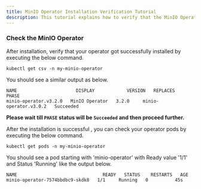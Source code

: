```yaml
---
title: MinIO Operator Installation Verification Tutorial
description: This tutorial explains how to verify that the MinIO Operator installed properly in the namespace
---
```


### Check the MinIO Operator

After installation, verify that your operator got successfully installed by executing the below command.

```execute
kubectl get csv -n my-minio-operator
```

You should see a similar output as below.

```output
NAME                      DISPLAY            VERSION   REPLACES                  PHASE
minio-operator.v3.2.0   MinIO Operator   3.2.0     minio-operator.v3.0.2   Succeeded
```

**Please wait till `PHASE` status will be `Succeeded` and then proceed further.**

After the installation is successful , you can check your operator pods by executing the below command.

```execute
kubectl get pods -n my-minio-operator
```

You should see a pod starting with 'minio-operator' with Ready value '1/1' and Status 'Running' like the output below.

```output
NAME                                READY   STATUS    RESTARTS   AGE
minio-operator-7574bbdbc9-skdk8   1/1     Running   0          45s
```

